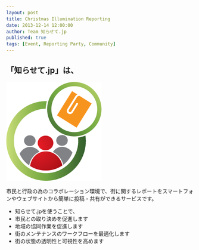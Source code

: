 ```yaml
---
layout: post
title: Christmas Illumination Reporting
date: 2013-12-14 12:00:00
author: Team 知らせて.jp
published: true
tags: [Event, Reporting Party, Community]
---
```


## 「知らせて.jp」は、

![LogoGreen.png](/media/LogoGreen.png)

市民と行政の為のコラボレーション環境で、街に関するレポートをスマートフォンやウェブサイトから簡単に投稿・共有ができるサービスです。
- 知らせて.jpを使うことで、
- 市民との取り決めを促進します
- 地域の協同作業を促進します
- 街のメンテナンスのワークフローを最適化します
- 街の状態の透明性と可視性を高めます